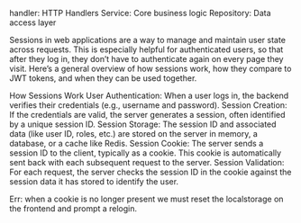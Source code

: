 handler: HTTP Handlers
Service: Core business logic
Repository: Data access layer

Sessions in web applications are a way to manage and maintain user state across requests. This is especially helpful for authenticated users, so that after they log in, they don’t have to authenticate again on every page they visit. Here’s a general overview of how sessions work, how they compare to JWT tokens, and when they can be used together.

How Sessions Work
User Authentication: When a user logs in, the backend verifies their credentials (e.g., username and password).
Session Creation: If the credentials are valid, the server generates a session, often identified by a unique session ID.
Session Storage: The session ID and associated data (like user ID, roles, etc.) are stored on the server in memory, a database, or a cache like Redis.
Session Cookie: The server sends a session ID to the client, typically as a cookie. This cookie is automatically sent back with each subsequent request to the server.
Session Validation: For each request, the server checks the session ID in the cookie against the session data it has stored to identify the user.

Err: when a cookie is no longer present we must reset the localstorage on the frontend and prompt a relogin.
